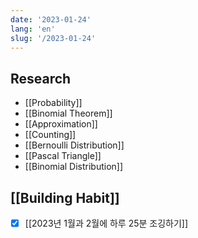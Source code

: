 ```yaml
---
date: '2023-01-24'
lang: 'en'
slug: '/2023-01-24'
---
```


## Research

- [[Probability]]
- [[Binomial Theorem]]
- [[Approximation]]
- [[Counting]]
- [[Bernoulli Distribution]]
- [[Pascal Triangle]]
- [[Binomial Distribution]]

## [[Building Habit]]

- [x] [[2023년 1월과 2월에 하루 25분 조깅하기]]
